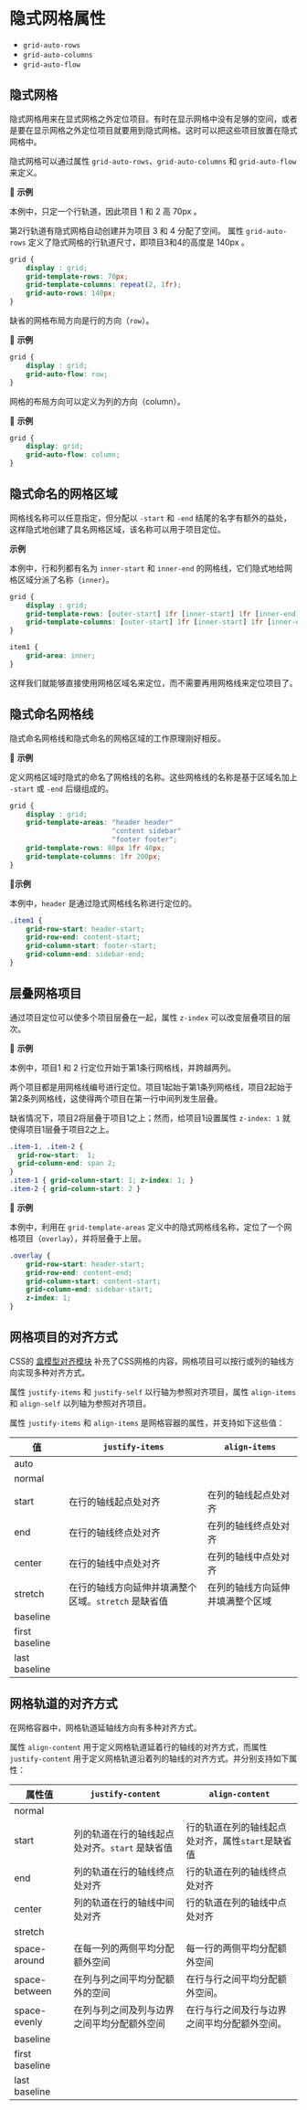 # 隐式网格属性

* `grid-auto-rows`
* `grid-auto-columns`
* `grid-auto-flow`

## 隐式网格

隐式网格用来在显式网格之外定位项目。有时在显示网格中没有足够的空间，或者是要在显示网格之外定位项目就要用到隐式网格。这时可以把这些项目放置在隐式网格中。

隐式网格可以通过属性 `grid-auto-rows`、`grid-auto-columns` 和 `grid-auto-flow` 来定义。

🌰 **示例**

本例中，只定一个行轨道，因此项目 1 和 2 高 70px 。

第2行轨道有隐式网格自动创建并为项目 3 和 4 分配了空间。 属性 `grid-auto-rows` 定义了隐式网格的行轨道尺寸，即项目3和4的高度是 140px 。

```css
grid {
    display : grid;
    grid-template-rows: 70px;
    grid-template-columns: repeat(2, 1fr);
    grid-auto-rows: 140px;
}
```

缺省的网格布局方向是行的方向（`row`）。

🌰 **示例**

```css
grid {
    display : grid;
    grid-auto-flow: row;
}
```

网格的布局方向可以定义为列的方向（column）。

🌰 **示例**

```css
grid {
    display: grid;
    grid-auto-flow: column;
}
```

## 隐式命名的网格区域

网格线名称可以任意指定，但分配以 `-start` 和 `-end` 结尾的名字有额外的益处，这样隐式地创建了具名网格区域，该名称可以用于项目定位。

**示例**

本例中，行和列都有名为 `inner-start` 和 `inner-end` 的网格线，它们隐式地给网格区域分派了名称（`inner`）。

```css
grid {
    display : grid;
    grid-template-rows: [outer-start] 1fr [inner-start] 1fr [inner-end] 1fr [outer-end];
    grid-template-columns: [outer-start] 1fr [inner-start] 1fr [inner-end] 1fr [outer-end];
}

item1 {
    grid-area: inner;
}
```

这样我们就能够直接使用网格区域名来定位，而不需要再用网格线来定位项目了。

## 隐式命名网格线

隐式命名网格线和隐式命名的网格区域的工作原理刚好相反。

🌰 **示例**

定义网格区域时隐式的命名了网格线的名称。这些网格线的名称是基于区域名加上 `-start` 或 `-end` 后缀组成的。

```css
grid {
    display : grid;
    grid-template-areas: "header header"
                         "content sidebar"
                         "footer footer";
    grid-template-rows: 80px 1fr 40px;
    grid-template-columns: 1fr 200px;
}
```

🌰**示例**

本例中，`header` 是通过隐式网格线名称进行定位的。

```css
.item1 {
    grid-row-start: header-start;
    grid-row-end: content-start;
    grid-column-start: footer-start;
    grid-column-end: sidebar-end;
}
```

## 层叠网格项目

通过项目定位可以使多个项目层叠在一起，属性 `z-index` 可以改变层叠项目的层次。

🌰 **示例**

本例中，项目1 和 2 行定位开始于第1条行网格线，并跨越两列。

两个项目都是用网格线编号进行定位。项目1起始于第1条列网格线，项目2起始于第2条列网格线，这使得两个项目在第一行中间列发生层叠。

缺省情况下，项目2将层叠于项目1之上；然而，给项目1设置属性 `z-index: 1` 就使得项目1层叠于项目2之上。

```css
.item-1, .item-2 {
  grid-row-start:  1;
  grid-column-end: span 2;
}
.item-1 { grid-column-start: 1; z-index: 1; }
.item-2 { grid-column-start: 2 }
```

🌰 **示例**

本例中，利用在 `grid-template-areas` 定义中的隐式网格线名称，定位了一个网格项目（`overlay`），并将层叠于上层。

```css
.overlay {
    grid-row-start: header-start;
    grid-row-end: content-end;
    grid-column-start: content-start;
    grid-column-end: sidebar-start;
    z-index: 1;
}
```

## 网格项目的对齐方式

CSS的 [盒模型对齐模块](https://drafts.csswg.org/css-align/) 补充了CSS网格的内容，网格项目可以按行或列的轴线方向实现多种对齐方式。

属性 `justify-items` 和 `justify-self` 以行轴为参照对齐项目，属性 `align-items` 和 `align-self` 以列轴为参照对齐项目。

属性 `justify-items` 和 `align-items` 是网格容器的属性，并支持如下这些值：

| 值             | `justify-items`                                      | `align-items`                    |
| -------------- | ---------------------------------------------------- | -------------------------------- |
| auto           |                                                      |                                  |
| normal         |                                                      |                                  |
| start          | 在行的轴线起点处对齐                                 | 在列的轴线起点处对齐             |
| end            | 在行的轴线终点处对齐                                 | 在列的轴线终点处对齐             |
| center         | 在行的轴线中点处对齐                                 | 在列的轴线中点处对齐             |
| stretch        | 在行的轴线方向延伸并填满整个区域。`stretch` 是缺省值 | 在列的轴线方向延伸并填满整个区域 |
| baseline       |                                                      |                                  |
| first baseline |                                                      |                                  |
| last baseline  |                                                      |                                  |

## 网格轨道的对齐方式

在网格容器中，网格轨道延轴线方向有多种对齐方式。

属性 `align-content` 用于定义网格轨道延着行的轴线的对齐方式，而属性 `justify-content` 用于定义网格轨道沿着列的轴线的对齐方式。并分别支持如下属性：

| 属性值         | `justify-content`                              | `align-content`                                   |
| -------------- | ---------------------------------------------- | ------------------------------------------------- |
| normal         |                                                |                                                   |
| start          | 列的轨道在行的轴线起点处对齐。`start` 是缺省值 | 行的轨道在列的轴线起点处对齐，属性`start`是缺省值 |
| end            | 列的轨道在行的轴线终点处对齐                   | 行的轨道在列的轴线终点处对齐                      |
| center         | 列的轨道在行的轴线中间处对齐                   | 行的轨道在列的轴线中点处对齐                      |
| stretch        |                                                |                                                   |
| space-around   | 在每一列的两侧平均分配额外空间                 | 每一行的两侧平均分配额外空间                      |
| space-between  | 在列与列之间平均分配额外的空间                 | 在行与行之间平均分配额外空间。                    |
| space-evenly   | 在列与列之间及列与边界之间平均分配额外空间     | 在行与行之间及行与边界之间平均分配额外空间。      |
| baseline       |                                                |                                                   |
| first baseline |                                                |                                                   |
| last baseline  |                                                |                                                   |